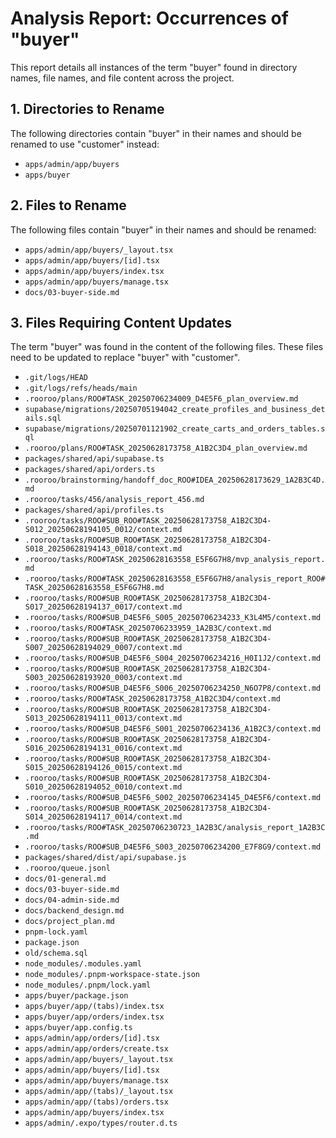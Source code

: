 # Analysis Report: Occurrences of "buyer"

This report details all instances of the term "buyer" found in directory names, file names, and file content across the project.

## 1. Directories to Rename

The following directories contain "buyer" in their names and should be renamed to use "customer" instead:

- `apps/admin/app/buyers`
- `apps/buyer`

## 2. Files to Rename

The following files contain "buyer" in their names and should be renamed:

- `apps/admin/app/buyers/_layout.tsx`
- `apps/admin/app/buyers/[id].tsx`
- `apps/admin/app/buyers/index.tsx`
- `apps/admin/app/buyers/manage.tsx`
- `docs/03-buyer-side.md`

## 3. Files Requiring Content Updates

The term "buyer" was found in the content of the following files. These files need to be updated to replace "buyer" with "customer".

- `.git/logs/HEAD`
- `.git/logs/refs/heads/main`
- `.rooroo/plans/ROO#TASK_20250706234009_D4E5F6_plan_overview.md`
- `supabase/migrations/20250705194042_create_profiles_and_business_details.sql`
- `supabase/migrations/20250701121902_create_carts_and_orders_tables.sql`
- `.rooroo/plans/ROO#TASK_20250628173758_A1B2C3D4_plan_overview.md`
- `packages/shared/api/supabase.ts`
- `packages/shared/api/orders.ts`
- `.rooroo/brainstorming/handoff_doc_ROO#IDEA_20250628173629_1A2B3C4D.md`
- `.rooroo/tasks/456/analysis_report_456.md`
- `packages/shared/api/profiles.ts`
- `.rooroo/tasks/ROO#SUB_ROO#TASK_20250628173758_A1B2C3D4-S012_20250628194105_0012/context.md`
- `.rooroo/tasks/ROO#SUB_ROO#TASK_20250628173758_A1B2C3D4-S018_20250628194143_0018/context.md`
- `.rooroo/tasks/ROO#TASK_20250628163558_E5F6G7H8/mvp_analysis_report.md`
- `.rooroo/tasks/ROO#TASK_20250628163558_E5F6G7H8/analysis_report_ROO#TASK_20250628163558_E5F6G7H8.md`
- `.rooroo/tasks/ROO#SUB_ROO#TASK_20250628173758_A1B2C3D4-S017_20250628194137_0017/context.md`
- `.rooroo/tasks/ROO#SUB_D4E5F6_S005_20250706234233_K3L4M5/context.md`
- `.rooroo/tasks/ROO#TASK_20250706233959_1A2B3C/context.md`
- `.rooroo/tasks/ROO#SUB_ROO#TASK_20250628173758_A1B2C3D4-S007_20250628194029_0007/context.md`
- `.rooroo/tasks/ROO#SUB_D4E5F6_S004_20250706234216_H0I1J2/context.md`
- `.rooroo/tasks/ROO#SUB_ROO#TASK_20250628173758_A1B2C3D4-S003_20250628193920_0003/context.md`
- `.rooroo/tasks/ROO#SUB_D4E5F6_S006_20250706234250_N6O7P8/context.md`
- `.rooroo/tasks/ROO#TASK_20250628173758_A1B2C3D4/context.md`
- `.rooroo/tasks/ROO#SUB_ROO#TASK_20250628173758_A1B2C3D4-S013_20250628194111_0013/context.md`
- `.rooroo/tasks/ROO#SUB_D4E5F6_S001_20250706234136_A1B2C3/context.md`
- `.rooroo/tasks/ROO#SUB_ROO#TASK_20250628173758_A1B2C3D4-S016_20250628194131_0016/context.md`
- `.rooroo/tasks/ROO#SUB_ROO#TASK_20250628173758_A1B2C3D4-S015_20250628194126_0015/context.md`
- `.rooroo/tasks/ROO#SUB_ROO#TASK_20250628173758_A1B2C3D4-S010_20250628194052_0010/context.md`
- `.rooroo/tasks/ROO#SUB_D4E5F6_S002_20250706234145_D4E5F6/context.md`
- `.rooroo/tasks/ROO#SUB_ROO#TASK_20250628173758_A1B2C3D4-S014_20250628194117_0014/context.md`
- `.rooroo/tasks/ROO#TASK_20250706230723_1A2B3C/analysis_report_1A2B3C.md`
- `.rooroo/tasks/ROO#SUB_D4E5F6_S003_20250706234200_E7F8G9/context.md`
- `packages/shared/dist/api/supabase.js`
- `.rooroo/queue.jsonl`
- `docs/01-general.md`
- `docs/03-buyer-side.md`
- `docs/04-admin-side.md`
- `docs/backend_design.md`
- `docs/project_plan.md`
- `pnpm-lock.yaml`
- `package.json`
- `old/schema.sql`
- `node_modules/.modules.yaml`
- `node_modules/.pnpm-workspace-state.json`
- `node_modules/.pnpm/lock.yaml`
- `apps/buyer/package.json`
- `apps/buyer/app/(tabs)/index.tsx`
- `apps/buyer/app/orders/index.tsx`
- `apps/buyer/app.config.ts`
- `apps/admin/app/orders/[id].tsx`
- `apps/admin/app/orders/create.tsx`
- `apps/admin/app/buyers/_layout.tsx`
- `apps/admin/app/buyers/[id].tsx`
- `apps/admin/app/buyers/manage.tsx`
- `apps/admin/app/(tabs)/_layout.tsx`
- `apps/admin/app/(tabs)/orders.tsx`
- `apps/admin/app/buyers/index.tsx`
- `apps/admin/.expo/types/router.d.ts`
